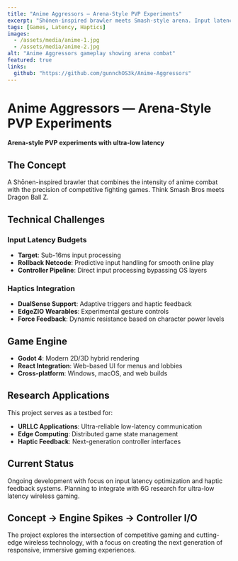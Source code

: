 ```yaml
---
title: "Anime Aggressors — Arena-Style PVP Experiments"
excerpt: "Shōnen-inspired brawler meets Smash-style arena. Input latency budgets, haptics trials, controller pipelines."
tags: [Games, Latency, Haptics]
images:
  - /assets/media/anime-1.jpg
  - /assets/media/anime-2.jpg
alt: "Anime Aggressors gameplay showing arena combat"
featured: true
links:
  github: "https://github.com/gunnchOS3k/Anime-Aggressors"
---
```


# Anime Aggressors — Arena-Style PVP Experiments

**Arena-style PVP experiments with ultra-low latency**

## The Concept

A Shōnen-inspired brawler that combines the intensity of anime combat with the precision of competitive fighting games. Think Smash Bros meets Dragon Ball Z.

## Technical Challenges

### Input Latency Budgets
- **Target**: Sub-16ms input processing
- **Rollback Netcode**: Predictive input handling for smooth online play
- **Controller Pipeline**: Direct input processing bypassing OS layers

### Haptics Integration
- **DualSense Support**: Adaptive triggers and haptic feedback
- **EdgeZIO Wearables**: Experimental gesture controls
- **Force Feedback**: Dynamic resistance based on character power levels

## Game Engine

- **Godot 4**: Modern 2D/3D hybrid rendering
- **React Integration**: Web-based UI for menus and lobbies
- **Cross-platform**: Windows, macOS, and web builds

## Research Applications

This project serves as a testbed for:
- **URLLC Applications**: Ultra-reliable low-latency communication
- **Edge Computing**: Distributed game state management
- **Haptic Feedback**: Next-generation controller interfaces

## Current Status

Ongoing development with focus on input latency optimization and haptic feedback systems. Planning to integrate with 6G research for ultra-low latency wireless gaming.

## Concept → Engine Spikes → Controller I/O

The project explores the intersection of competitive gaming and cutting-edge wireless technology, with a focus on creating the next generation of responsive, immersive gaming experiences.
